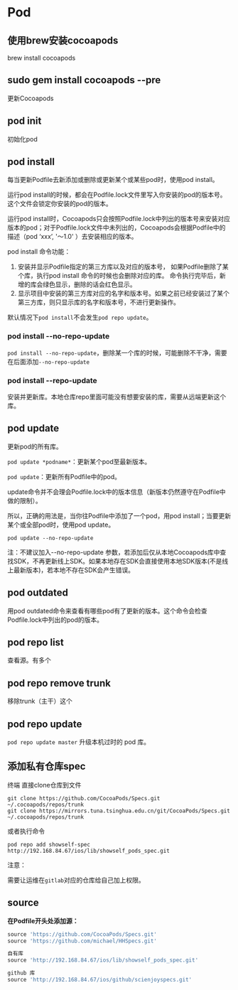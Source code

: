 # Pod

## 使用brew安装cocoapods

brew install cocoapods

## sudo gem install cocoapods --pre

更新Cocoapods

## pod init

初始化pod

## pod install

每当更新Podfile去新添加或删除或更新某个或某些pod时，使用pod install。

运行pod install的时候，都会在Podfile.lock文件里写入你安装的pod的版本号。这个文件会锁定你安装的pod的版本。

运行pod install时，Cocoapods只会按照Podfile.lock中列出的版本号来安装对应版本的pod；对于Podfile.lock文件中未列出的，Cocoapods会根据Podfile中的描述（pod ‘xxx’, '～1.0' ）去安装相应的版本。

pod install 命令功能：

1. 安装并显示Podfile指定的第三方库以及对应的版本号，
   如果Podfile删除了某个库，执行pod install 命令的时候也会删除对应的库。
   命令执行完毕后，新增的库会绿色显示，删除的话会红色显示。
2. 显示项目中安装的第三方库对应的名字和版本号。如果之前已经安装过了某个第三方库，则只显示库的名字和版本号，不进行更新操作。

默认情况下`pod install`不会发生`pod repo update`。

### pod install --no-repo-update

`pod install --no-repo-update`，删除某一个库的时候，可能删除不干净，需要在后面添加`--no-repo-update`

### pod install --repo-update

安装并更新库。本地仓库repo里面可能没有想要安装的库，需要从远端更新这个库。

## pod update

更新pod的所有库。

`pod update *podname*`：更新某个pod至最新版本。

`pod update`：更新所有Podfile中的pod。

update命令并不会理会Podfile.lock中的版本信息（新版本仍然遵守在Podfile中做的限制）。

所以，正确的用法是，当你往Podfile中添加了一个pod，用pod install；当要更新某个或全部pod时，使用pod update。

`pod update --no-repo-update`

注：不建议加入--no-repo-update 参数，若添加后仅从本地Cocoapods库中查找SDK，不再更新线上SDK。如果本地存在SDK会直接使用本地SDK版本(不是线上最新版本)，若本地不存在SDK会产生错误。 

## pod outdated

用pod outdated命令来查看有哪些pod有了更新的版本。这个命令会检查Podfile.lock中列出的pod的版本。

## pod repo list

查看源。有多个

## pod repo remove trunk

移除trunk（主干）这个

## pod repo update

`pod repo update master` 升级本机过时的 pod 库。

## 添加私有仓库spec

终端 直接clone仓库到文件

```
git clone https://github.com/CocoaPods/Specs.git ~/.cocoapods/repos/trunk
git clone https://mirrors.tuna.tsinghua.edu.cn/git/CocoaPods/Specs.git ~/.cocoapods/repos/trunk
```

或者执行命令

```
pod repo add showself-spec http://192.168.84.67/ios/lib/showself_pods_spec.git
```

注意：

需要让运维在`gitlab`对应的仓库给自己加上权限。

## source

**在Podfile开头处添加源：**

```ruby
source 'https://github.com/CocoaPods/Specs.git'
source 'https://github.com/michael/HHSpecs.git'

自有库
source 'http://192.168.84.67/ios/lib/showself_pods_spec.git'

github 库
source 'http://192.168.84.67/ios/github/scienjoyspecs.git'
```
